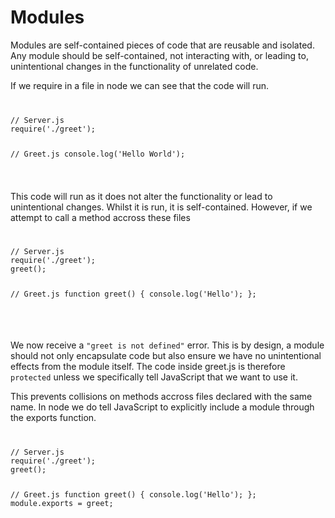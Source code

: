 # Modules

Modules are self-contained pieces of code that are reusable and isolated.
Any module should be self-contained, not interacting with, or leading to,
unintentional changes in the functionality of unrelated code. 

If we require in a file in node we can see that the code will run.

<code>
<pre>
// Server.js
require('./greet');

// Greet.js
console.log('Hello World');
</pre>
</code>

This code will run as it does not alter the functionality or lead to
unintentional changes. Whilst it is run, it is self-contained. 
However, if we attempt to call a method accross these files

<code>
<pre>
// Server.js
require('./greet');
greet();

// Greet.js
function greet() {
    console.log('Hello');
};

</pre>
</code>

We now receive a <code>"greet is not defined"</code> error.
This is by design, a module should not only encapsulate code
but also ensure we have no unintentional effects from the module itself.
The code inside greet.js is therefore <code>protected</code> unless we specifically
tell JavaScript that we want to use it. 

This prevents collisions on methods accross files declared with the same name.
In node we do tell JavaScript to explicitly include a module through the exports function.

<code>
<pre>
// Server.js
require('./greet');
greet();

// Greet.js
function greet() {
    console.log('Hello');
};
module.exports = greet;
</pre>
</code>
